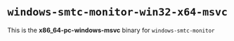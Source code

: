 # `windows-smtc-monitor-win32-x64-msvc`

This is the **x86_64-pc-windows-msvc** binary for `windows-smtc-monitor`
